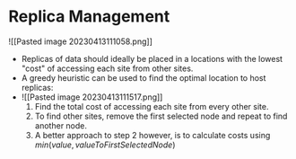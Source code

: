 # Replica Management
![[Pasted image 20230413111058.png]]
* Replicas of data should ideally be placed in a locations with the lowest "cost" of accessing each site from other sites.
* A greedy heuristic can be used to find the optimal location to host replicas:
* ![[Pasted image 20230413111517.png]]
	1. Find the total cost of accessing each site from every other site.
	2. To find other sites, remove the first selected node and repeat to find another node.
	3. A better approach to step 2 however, is to calculate costs using $min(value, valueToFirstSelectedNode)$